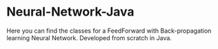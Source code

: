 # Neural-Network-Java
Here you can find the classes for a FeedForward with Back-propagation learning Neural Network. Developed from scratch in Java.
